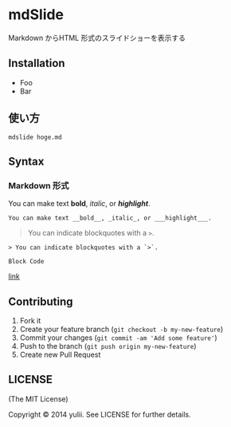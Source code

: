 # mdSlide

Markdown からHTML 形式のスライドショーを表示する

<!-- @slide -->

## Installation

- Foo
- Bar

<!-- @slide -->

## 使い方

```
mdslide hoge.md
```

<!-- @slide -->

## Syntax

### Markdown 形式

You can make text __bold__, _italic_, or ___highlight___.

```
You can make text __bold__, _italic_, or ___highlight___.
```

> You can indicate blockquotes with a `>`.

```
> You can indicate blockquotes with a `>`.
```

```
Block Code
```

[link](http://github.com/yulii/mdslide)

<!-- @slide -->

## Contributing

1. Fork it
2. Create your feature branch (`git checkout -b my-new-feature`)
3. Commit your changes (`git commit -am 'Add some feature'`)
4. Push to the branch (`git push origin my-new-feature`)
5. Create new Pull Request

<!-- @slide -->

## LICENSE
(The MIT License)

Copyright © 2014 yulii. See LICENSE for further details.
